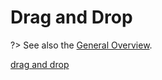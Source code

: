 # Drag and Drop

?> See also the [General Overview](/tutorial/overview.md).

[drag and drop](https://developer.mozilla.org/en-US/docs/Web/API/HTML_Drag_and_Drop_API)
